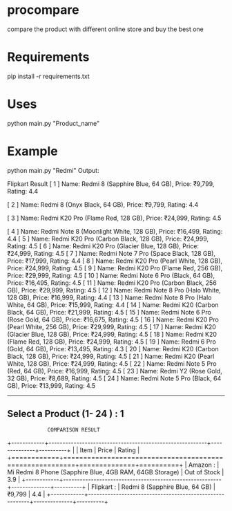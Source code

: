 # procompare
compare the product with different online store and buy the best one

# Requirements
pip install -r requirements.txt

# Uses
python main.py "Product_name"

# Example
python main.py "Redmi"
Output:

Flipkart Result
[ 1 ]  Name: Redmi 8 (Sapphire Blue, 64 GB), Price: ₹9,799, Rating: 4.4

[ 2 ]  Name: Redmi 8 (Onyx Black, 64 GB), Price: ₹9,799, Rating: 4.4

[ 3 ]  Name: Redmi K20 Pro (Flame Red, 128 GB), Price: ₹24,999, Rating: 4.5

[ 4 ]  Name: Redmi Note 8 (Moonlight White, 128 GB), Price: ₹16,499, Rating: 4.4
[ 5 ]  Name: Redmi K20 Pro (Carbon Black, 128 GB), Price: ₹24,999, Rating: 4.5
[ 6 ]  Name: Redmi K20 Pro (Glacier Blue, 128 GB), Price: ₹24,999, Rating: 4.5
[ 7 ]  Name: Redmi Note 7 Pro (Space Black, 128 GB), Price: ₹17,999, Rating: 4.4
[ 8 ]  Name: Redmi K20 Pro (Pearl White, 128 GB), Price: ₹24,999, Rating: 4.5
[ 9 ]  Name: Redmi K20 Pro (Flame Red, 256 GB), Price: ₹29,999, Rating: 4.5
[ 10 ]  Name: Redmi Note 6 Pro (Black, 64 GB), Price: ₹16,495, Rating: 4.5
[ 11 ]  Name: Redmi K20 Pro (Carbon Black, 256 GB), Price: ₹29,999, Rating: 4.5
[ 12 ]  Name: Redmi Note 8 Pro (Halo White, 128 GB), Price: ₹16,999, Rating: 4.4
[ 13 ]  Name: Redmi Note 8 Pro (Halo White, 64 GB), Price: ₹15,999, Rating: 4.4
[ 14 ]  Name: Redmi K20 (Carbon Black, 64 GB), Price: ₹21,999, Rating: 4.5
[ 15 ]  Name: Redmi Note 6 Pro (Rose Gold, 64 GB), Price: ₹16,675, Rating: 4.5
[ 16 ]  Name: Redmi K20 Pro (Pearl White, 256 GB), Price: ₹29,999, Rating: 4.5
[ 17 ]  Name: Redmi K20 (Glacier Blue, 128 GB), Price: ₹24,999, Rating: 4.5
[ 18 ]  Name: Redmi K20 (Flame Red, 128 GB), Price: ₹24,999, Rating: 4.5
[ 19 ]  Name: Redmi 6 Pro (Gold, 64 GB), Price: ₹13,495, Rating: 4.3
[ 20 ]  Name: Redmi K20 (Carbon Black, 128 GB), Price: ₹24,999, Rating: 4.5
[ 21 ]  Name: Redmi K20 (Pearl White, 128 GB), Price: ₹24,999, Rating: 4.5
[ 22 ]  Name: Redmi Note 5 Pro (Red, 64 GB), Price: ₹16,999, Rating: 4.5
[ 23 ]  Name: Redmi Y2 (Rose Gold, 32 GB), Price: ₹8,689, Rating: 4.5
[ 24 ]  Name: Redmi Note 5 Pro (Black, 64 GB), Price: ₹13,999, Rating: 4.5

-----------------------------------------------
Select a Product (1- 24 ) :  1
------------------------------------------------


                 COMPARISON RESULT
+------------+---------------------------------------------------------+--------------+----------+
|            | Item                                                    | Price        |   Rating |
+============+=========================================================+==============+==========+
| Amazon :   | Mi Redmi 8 Phone (Sapphire Blue, 4GB RAM, 64GB Storage) | Out of Stock |      3.9 |
+------------+---------------------------------------------------------+--------------+----------+
| Flipkart : | Redmi 8 (Sapphire Blue, 64 GB)                          | ₹9,799       |      4.4 |
+------------+---------------------------------------------------------+--------------+----------+
